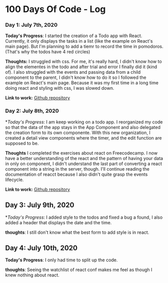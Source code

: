 # 100 Days Of Code - Log

### Day 1: July 7th, 2020

**Today's Progress**: I started the creation of a Todo app with React. Currently, it only displays the tasks in a list (like the example on React's main page). But I'm planning to add a tiemr to record the time in pomodoros. (That's why the todos have 4 red circles)

**Thoughts:** I struggled with css. For me, it's really hard, I didn't know how to align the elementes in the todo and after trial and error I finally did it (kind of). I also struggled with the events and passing data from a child component to the parent, I didn't know how to do it so I followed the example on React's main page. Because it was my first time in a long time doing react and styling with css, I was slowed down.

**Link to work:** [Github repository](https://github.com/hristoroque/TODO-React)

### Day 2: July 8th, 2020

**Today's Progress*: I am keep working on a todo app. I reorganized my code so that the data of the app stays in the App Component and also delegated the creation form to its own componente. With this new organization, I created a detail view components where the timer, and the edit function are supposed to be.

**Thoughts** I completed the exercises about react on Freecodecamp. I now have a better understanding of the react and the pattern of having your data in only on component, I didn't understand the last part of converting a react component into a string in the server, though. I'll continue reading the documentation of reacct because I also didn't quite grasp the events lifecycle.

**Link to work:** [Github repository](https://github.com/hristoroque/TODO-React)

## Day 3: July 9th, 2020

**Today's Progress*: I added style to the todos and fixed a bug a found, I also added a header that displays the date and the time.

**thoughts**: I still don't know what the best form to add style is in react.

## Day 4: July 10th, 2020

**Today's Progress**: I only had time to split up the code.

**thoughts**: Seeing the watchlist of react conf makes me feel as though I knew nothing about react.

